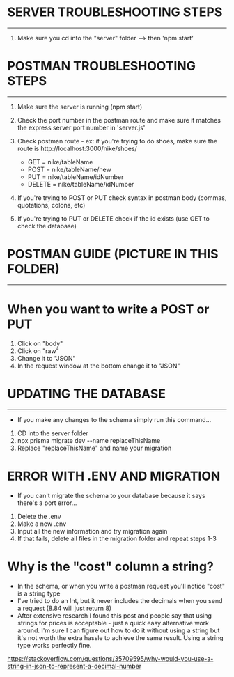 # SERVER TROUBLESHOOTING STEPS
-------------------------------
1. Make sure you cd into the "server" folder --> then 'npm start'


# POSTMAN TROUBLESHOOTING STEPS
-------------------------------
1. Make sure the server is running (npm start)
2. Check the port number in the postman route and make sure it matches the express server port number in 'server.js'
3. Check postman route - ex: if you're trying to do shoes, make sure the route is http://localhost:3000/nike/shoes/

    - GET = nike/tableName
    - POST = nike/tableName/new
    - PUT = nike/tableName/idNumber
    - DELETE = nike/tableName/idNumber

4. If you're trying to POST or PUT check syntax in postman body (commas, quotations, colons, etc)
5. If you're trying to PUT or DELETE check if the id exists (use GET to check the database)


# POSTMAN GUIDE (PICTURE IN THIS FOLDER)
-------------------------------
# When you want to write a POST or PUT
1. Click on "body"
2. Click on "raw"
3. Change it to "JSON"
4. In the request window at the bottom change it to "JSON"

# UPDATING THE DATABASE
------------------------
- If you make any changes to the schema simply run this command...
1. CD into the server folder
2. npx prisma migrate dev --name replaceThisName
3. Replace "replaceThisName" and name your migration

# ERROR WITH .ENV AND MIGRATION
- If you can't migrate the schema to your database because it says there's a port error...
1. Delete the .env
2. Make a new .env
3. Input all the new information and try migration again
4. If that fails, delete all files in the migration folder and repeat steps 1-3

# Why is the "cost" column a string?
- In the schema, or when you write a postman request you'll notice "cost" is a string type
- I've tried to do an Int, but it never includes the decimals when you send a request (8.84 will just return 8)
- After extensive research I found this post and people say that using strings for prices is acceptable - just a quick easy alternative work around. I'm sure I can figure out how to do it without using a string but it's not worth the extra hassle to achieve the same result. Using a string type works perfectly fine.

https://stackoverflow.com/questions/35709595/why-would-you-use-a-string-in-json-to-represent-a-decimal-number